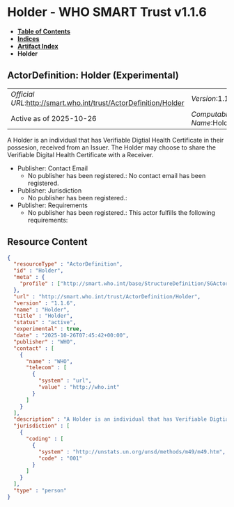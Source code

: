 # Holder - WHO SMART Trust v1.1.6

* [**Table of Contents**](toc.md)
* [**Indices**](indices.md)
* [**Artifact Index**](artifacts.md)
* **Holder**

## ActorDefinition: Holder (Experimental) 

| | |
| :--- | :--- |
| *Official URL*:http://smart.who.int/trust/ActorDefinition/Holder | *Version*:1.1.6 |
| Active as of 2025-10-26 | *Computable Name*:Holder |

 
A Holder is an individual that has Verifiable Digtial Health Certificate in their possesion, received from an Issuer. The Holder may choose to share the Verifiable Digital Health Certificate with a Receiver. 

* Publisher: Contact Email
  * No publisher has been registered.: No contact email has been registered.
* Publisher: Jurisdiction
  * No publisher has been registered.: 
* Publisher: Requirements
  * No publisher has been registered.: This actor fulfills the following requirements:



## Resource Content

```json
{
  "resourceType" : "ActorDefinition",
  "id" : "Holder",
  "meta" : {
    "profile" : ["http://smart.who.int/base/StructureDefinition/SGActor"]
  },
  "url" : "http://smart.who.int/trust/ActorDefinition/Holder",
  "version" : "1.1.6",
  "name" : "Holder",
  "title" : "Holder",
  "status" : "active",
  "experimental" : true,
  "date" : "2025-10-26T07:45:42+00:00",
  "publisher" : "WHO",
  "contact" : [
    {
      "name" : "WHO",
      "telecom" : [
        {
          "system" : "url",
          "value" : "http://who.int"
        }
      ]
    }
  ],
  "description" : "A Holder is an individual that has Verifiable Digtial Health Certificate in their possesion, received from an Issuer.  The Holder may choose to share the Verifiable Digital Health Certificate with a Receiver.",
  "jurisdiction" : [
    {
      "coding" : [
        {
          "system" : "http://unstats.un.org/unsd/methods/m49/m49.htm",
          "code" : "001"
        }
      ]
    }
  ],
  "type" : "person"
}

```
